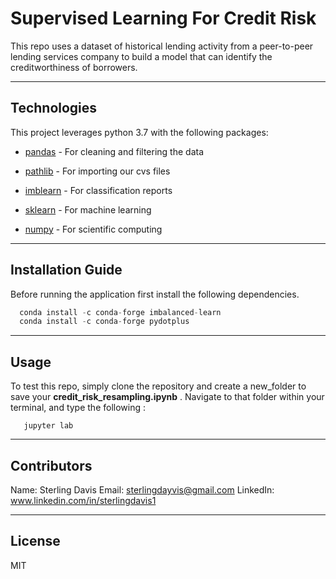 # Supervised Learning For Credit Risk

This repo uses a dataset of historical lending activity from a peer-to-peer lending services company to build a model that can identify the creditworthiness of borrowers.

---

## Technologies

This project leverages python 3.7 with the following packages:

* [pandas](https://github.com/pandas-dev/pandas) - For cleaning and filtering the data

* [pathlib](https://github.com/jaraco/path) - For importing our cvs files 

* [imblearn](https://github.com/scikit-learn-contrib/imbalanced-learn) - For classification reports

* [sklearn](https://github.com/scikit-learn/scikit-learn) - For machine learning

* [numpy](https://github.com/numpy/numpy) - For scientific computing

---

## Installation Guide

Before running the application first install the following dependencies.

```python
  conda install -c conda-forge imbalanced-learn
  conda install -c conda-forge pydotplus
```

---

## Usage

To test this repo, simply clone the repository and create a new_folder to save your **credit_risk_resampling.ipynb** . Navigate to that folder within your terminal, and type the following :

```new_folder
   jupyter lab 
```

---

## Contributors

Name: Sterling Davis 
Email: sterlingdayvis@gmail.com
LinkedIn: www.linkedin.com/in/sterlingdavis1

---

## License

MIT




